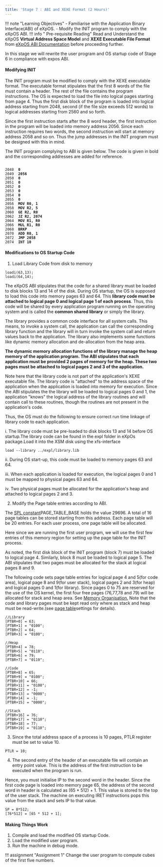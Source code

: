 ```yaml
---
title: 'Stage 7 : ABI and XEXE Format (2 Hours)'
---
```


!!! note "Learning Objectives"
      - Familiarise with the Application Binary Interface(ABI) of eXpOS.
      -  Modify the INIT program to comply with the eXpOS ABI.
!!! info " Pre-requisite Reading"
      Read and Understand the eXpOS <b>Virtual Address Space Model</b> and <b> XEXE Executable File Format </b> from <a href="abi.html#xexe" target="_blank"> eXpOS ABI Documentation</a> before proceeding further.


In this stage we will rewrite the user program and OS startup code of Stage 6 in compliance with expos ABI.

#### Modifying INIT

The INIT program must be modified to comply with the XEXE executable format.
The executable format stipulates that the first 8 words of the file must contain a header.
The rest of the file contains the program instructions. The OS is expected to load the file
into logical pages starting from page 4. Thus the first disk block of the program is loaded
into logical address starting from 2048,
second (if the file size exceeds 512 words) to logical addresses starting from 2560
and so forth.

Since the first instruction starts after the 8 word header, the first instruction in the
program will be loaded into memory address 2056. Since each instruction requires two words,
the second instruction will start at memory address 2058 and so on. Thus the jump addresses
in the INIT program must be designed with this in mind.


The INIT program complying to ABI is given below. The code is given in bold and the
corresponding addresses are added for reference.
<pre><code>
2048<b>  0</b>
2049<b>  2056</b>
2050<b>  0</b>
2051<b>  0</b>
2052<b>  0</b>
2053<b>  0</b>
2054<b>  0</b>
2055<b>  0</b>
2056<b>  MOV R0, 1</b>
2058<b>  MOV R2, 5</b>
2060<b>  GE R2, R0</b>
2062<b>  JZ R2, 2074</b>
2064<b>  MOV R1, R0</b>
2066<b>  MUL R1, R0</b>
2068<b>  BRKP</b>
2070<b>  ADD R0, 1</b>
2072<b>  JMP 2058</b>
2074<b>  INT 10</b>
</code></pre>


####   Modifications to OS Startup Code
1) Load Library Code from disk to memory
```
loadi(63,13);
loadi(64,14);
```

The eXpOS ABI stipulates that the code for a shared library must be loaded to disk blocks 13
and 14 of the disk. During OS startup, the OS is supposed to load this code into memory pages
63 and 64. This <b>library code must be attached to logical page 0 and logical page 1 of each process</b>.
Thus, this code will be shared by every application program running on the operating system and is called the
<b>common shared library</b> or simply the library.

The library provides a common code interface for all system calls. This means, to invoke a
system call, the application can call the corresponding library function and the library will
in turn invoke the system call and return values back to the application. The library also
implements some functions like dynamic memory allocation and de-allocation from the heap
area.

<b>
The dynamic memory allocation functions of the library manage the heap memory of the
application program. The ABI stipulates that each application must be provided 2 pages of
memory for the heap. These two pages must be attached to logical pages 2 and 3 of the
application.
</b>


Note here that the library code is not part of the application's XEXE executable file. The
library code is "attached" to the address space of the application when the application is
loaded into memory for execution. Since the ABI stipulates the the library will be loaded to
logical pages 0 and 1, the application "knows" the logical address of the library routines
and will contain call to these routines, though the routines are not present in the
application's code.


Thus, the OS must do the following to ensure correct run time linkage of library code to each
application.

i. The library code must be pre-loaded to disk blocks 13 and 14 before OS startup.The library code can be found in the expl folder in eXpOs package.Load it into the XSM disk using the xfs-interface
```
load --library ../expl/library.lib
```

ii. During OS start-up, this code must be loaded to memory pages 63 and 64.

iii. When each application is loaded for execution, the logical pages 0 and 1 must be mapped to physical pages 63 and 64.

iv. Two physical pages must be allocated for the application's heap and attached to logical pages 2 and 3.
 
2) Modify the Page table entries according to ABI.

The <a href="support_tools-files/constants.html" target="_blank">SPL constant</a>PAGE_TABLE_BASE holds
the value 29696. A total of 16 page tables can be stored starting from this address.
Each page table will be 20 entries. For each user process, one page table will be allocated.

Here since we are running the first user program, we will use the first few entries of this
memory region for setting up the page table for the INIT process.

As noted, the first disk block of the INIT program (block 7) must be loaded to logical page 4.
Similarly, block 8 must be loaded to logical page 5. The ABI stipulates that two pages must be allocated for
the stack at logical pages 8 and 9.

The following code sets page table entries for logical page 4 and 5(for code area), logical
page 8 and 9(for user stack), logical pages 2 and 3(for heap) and logical pages 0 and 1(for
library). Since pages 0 to 75 are reserved for the use of the OS kernel, the first four free pages
(76,77,78 and 79) will be allocated for stack and heap area. See <a href="os_implementation.html" target="_blank">Memory Organisation.</a>
Note that the code and library pages must be kept read only where as stack and heap must be
read-write.(see <a href="arch_spec-files/paging_hardware.html" target="_blank"> page table</a>settings for details).

```
//Library
[PTBR+0] = 63;
[PTBR+1] = "0100";
[PTBR+2] = 64;
[PTBR+3] = "0100";

//Heap
[PTBR+4] = 78;
[PTBR+5] = "0110";
[PTBR+6] = 79;
[PTBR+7] = "0110";

//Code
[PTBR+8] = 65;
[PTBR+9] = "0100";
[PTBR+10] = 66;
[PTBR+11] = "0100";
[PTBR+12] = -1;
[PTBR+13] = "0000";
[PTBR+14] = -1;
[PTBR+15] = "0000";

//Stack
[PTBR+16] = 76;
[PTBR+17] = "0110";
[PTBR+18] = 77;
[PTBR+19] = "0110";
```

3) Since the total address space of a process is 10 pages, PTLR register must be set to value 10.
```
PTLR = 10;
```

4) The second entry of the header of an executable file will contain an entry point value. This
is the address of the first instruction to be executed when the program is run.

Hence, you must initialise IP to the second word in the header. Since the first code page is
loaded into memory page 65,
the address of the second word in header is calculated as (65 * 512) + 1. This value is
stored to the top of the user stack.
The machine on executing IRET instructions pops this value from the stack and sets IP to that
value.
```
SP = 8*512;
[76*512] = [65 * 512 + 1];
```

#### Making Things Work
1. Compile and load the modified OS startup Code.
2. Load the modified user program.
3. Run the machine in debug mode.

!!! assignment "Assignment 1"
      Change the user program to compute cubes of the first five numbers.